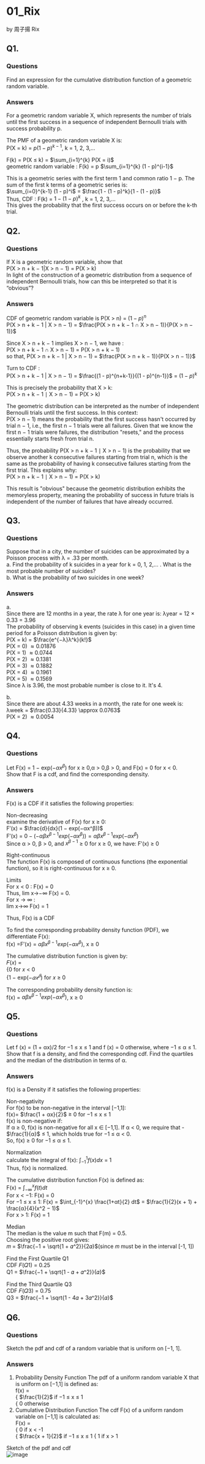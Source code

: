 # 01_Rix

by 周子揚 Rix

## Q1. 

### Questions 

Find an expression for the cumulative distribution function of a geometric random variable.

### Answers

For a geometric random variable X, which represents the number of trials until the first success in a sequence of independent Bernoulli trials with success probability p.  

The PMF of a geometric random variable X is:  
P(X = k) = $p(1 − p)^{k−1}$, k = 1, 2, 3,…  

F(k) = P(X ≤ k) = $\sum_{i=1}^{k} P(X = i)$  
geometric random variable : F(k) = p $\sum_{i=1}^{k} (1 - p)^{i-1}$ 

This is a geometric series with the first term 1 and common ratio 1 − p. The sum of the first k terms of a geometric series is:  
$\sum_{i=0}^{k-1} (1 - p)^i$ = $\frac{1 - (1 - p)^k}{1 - (1 - p)}$  
Thus, CDF : F(k) = $1 - (1 - p)^k$ , k = 1, 2, 3,…  
This gives the probability that the first success occurs on or before the k-th trial.

## Q2. 

### Questions 

If X is a geometric random variable, show that  
P(X > n + k − 1|X > n − 1) = P(X > k)  
In light of the construction of a geometric distribution from a sequence of independent Bernoulli trials, how can this be interpreted so that it is “obvious”?

### Answers

CDF of geometric random variable is P(X > n) = $(1 - p)^n$  
P(X > n + k − 1 | X > n − 1) = $\frac{P(X > n + k − 1 ∩ X > n − 1)}{P(X > n − 1)}$  

Since X > n + k − 1 implies X > n − 1, we have :  
P(X > n + k − 1 ∩ X > n − 1) = P(X > n + k − 1)  
so that, P(X > n + k − 1 | X > n − 1) = $\frac{P(X > n + k − 1)}{P(X > n − 1)}$

Turn to CDF :  
​P(X > n + k − 1 | X > n − 1) = $\frac{(1 - p)^{n+k-1}}{(1 - p)^{n-1}}$ = $(1 - p)^k$  

This is precisely the probability that X > k:  
P(X > n + k − 1 ∣ X > n − 1) = P(X > k)

The geometric distribution can be interpreted as the number of independent Bernoulli trials until the first success. In this context:  
P(X > n − 1) means the probability that the first success hasn't occurred by trial n − 1, i.e., the first n − 1 trials were all failures.
Given that we know the first n − 1 trials were failures, the distribution "resets," and the process essentially starts fresh from trial n.

Thus, the probability P(X > n + k − 1 ∣ X > n − 1) is the probability that we observe another k consecutive failures starting from trial n, which is the same as the probability of having k consecutive failures starting from the first trial. This explains why:  
P(X > n + k − 1 ∣ X > n − 1) = P(X > k)

This result is "obvious" because the geometric distribution exhibits the memoryless property, meaning the probability of success in future trials is independent of the number of failures that have already occurred.

## Q3. 

### Questions 

Suppose that in a city, the number of suicides can be approximated by a Poisson process with λ = .33 per month.  
a. Find the probability of k suicides in a year for k = 0, 1, 2,... . What is the most probable number of suicides?  
b. What is the probability of two suicides in one week?

### Answers

a.  
Since there are 12 months in a year, the rate λ for one year is:
λyear = 12 × 0.33 = 3.96  
The probability of observing k events (suicides in this case) in a given time period for a Poisson distribution is given by:  
P(X = k) = $\frac{e^{−λ}λ^k}{k!}$  
P(X = 0) $\approx 0.01876$  
P(X = 1) $\approx 0.0744$  
P(X = 2) $\approx 0.1381$  
P(X = 3) $\approx 0.1882$  
P(X = 4) $\approx 0.1961$  
P(X = 5) $\approx 0.1569$  
​Since λ is 3.96, the most probable number is close to it. It's 4.

b.  
Since there are about 4.33 weeks in a month, the rate for one week is:  
λweek = $\frac{0.33}{4.33} \approx 0.0763$  
P(X = 2) $\approx 0.0054$  

## Q4. 

### Questions 

Let F(x) = 1 − exp($−αx^β$) for x ≥ 0,α > 0,β > 0, and F(x) = 0 for x < 0.  
Show that F is a cdf, and find the corresponding density.

### Answers

F(x) is a CDF if it satisfies the following properties:  

Non-decreasing  
examine the derivative of F(x) for x ≥ 0:  
F′(x) = $\frac{d}{dx}(1 − exp(−αx^β))$  
F′(x) = $0 − (−αβx^{β−1}exp(−αx^β))=αβx^{β−1}exp(−αx^β)$  
Since α > 0, β > 0, and $x^{β−1}$ ≥ 0 for x ≥ 0, we have: F′(x) ≥ 0  

Right-continuous  
The function F(x) is composed of continuous functions (the exponential function), so it is right-continuous for x ≥ 0.  

Limits  
For x < 0 : F(x) = 0  
Thus, lim x→−∞ F(x) = 0.  
For x → ∞ :  
lim x→∞ F(x) = 1

Thus, F(x) is a CDF

To find the corresponding probability density function (PDF), we differentiate F(x):  
f(x) =F′(x) = $αβx^{β−1}exp(−αx^β)$, x ≥ 0

The cumulative distribution function is given by:  
𝐹(𝑥) =  
{0 for 𝑥 < 0  
{1 − exp($−𝛼𝑥^𝛽$) for 𝑥 ≥ 0  

The corresponding probability density function is:  
f(x) = $αβx^{β−1}exp(−αx^β)$, x ≥ 0

## Q5. 

### Questions 

Let f (x) = (1 + αx)/2 for −1 ≤ x ≤ 1 and f (x) = 0 otherwise, where −1 ≤ α ≤ 1. Show that f is a density, and find the corresponding cdf. Find the quartiles and the median of the distribution in terms of α.

### Answers

f(x) is a Density if it satisfies the following properties:  

Non-negativity  
For f(x) to be non-negative in the interval [−1,1]:  
f(x)= $\frac{1 + αx}{2}$ ≥ 0 for −1 ≤ x ≤ 1  
f(x) is non-negative if:  
If α ≥ 0, f(x) is non-negative for all x ∈ [−1,1].
If α < 0, we require that - $\frac{1}{α}$ ≤ 1, which holds true for −1 ≤ α < 0.  
So, f(x) ≥ 0 for −1 ≤ α ≤ 1.  

Normalization  
calculate the integral of f(x):
$\int_{-1}^{1} f(x) dx$ = 1  
Thus, f(x) is normalized.  

The cumulative distribution function F(x) is defined as:  
F(x) = $\int_{−∞}^{x} f(t) dt$  
For x < −1: F(x) = 0  
For −1 ≤ x ≤ 1: F(x) = $\int_{-1}^{x} \frac{1+αt}{2} dt$ = $\frac{1}{2}(x + 1) + \frac{α}{4}(x^2 − 1)$  
For x > 1: F(x) = 1  

Median  
The median is the value m such that F(m) = 0.5.  
Choosing the positive root gives:  
𝑚 = $\frac{−1 + \sqrt{1 + 𝛼^2}}{2𝛼}$(since 𝑚 must be in the interval [-1, 1])  

Find the First Quartile Q1  
CDF 𝐹(𝑄1) = 0.25  
​Q1 = $\frac{−1 + \sqrt{1 - 𝛼 + 𝛼^2}}{𝛼}$  

Find the Third Quartile Q3  
CDF 𝐹(𝑄3) = 0.75  
​Q3 = $\frac{−1 + \sqrt{1 - 4𝛼 + 3𝛼^2}}{𝛼}$  

## Q6. 

### Questions 

Sketch the pdf and cdf of a random variable that is uniform on [−1, 1].

### Answers

1. Probability Density Function
   The pdf of a uniform random variable X that is uniform on [−1,1] is defined as:  
f(x) =  
{ $\frac{1}{2}$ if −1 ≤ x ≤ 1  
{ 0 otherwise
​
2. Cumulative Distribution Function
   The cdf F(x) of a uniform random variable on [−1,1] is calculated as:  
F(x) =  
{ 0 if x < -1  
{ $\frac{x + 1}{2}$ if −1 ≤ x ≤ 1
{ 1 if x > 1

Sketch of the pdf and cdf  
![image](https://github.com/user-attachments/assets/3631470f-bd26-4256-b691-78566b8933ab)

